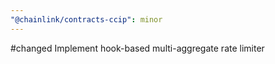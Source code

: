 ```yaml
---
"@chainlink/contracts-ccip": minor
---
```


#changed Implement hook-based multi-aggregate rate limiter
